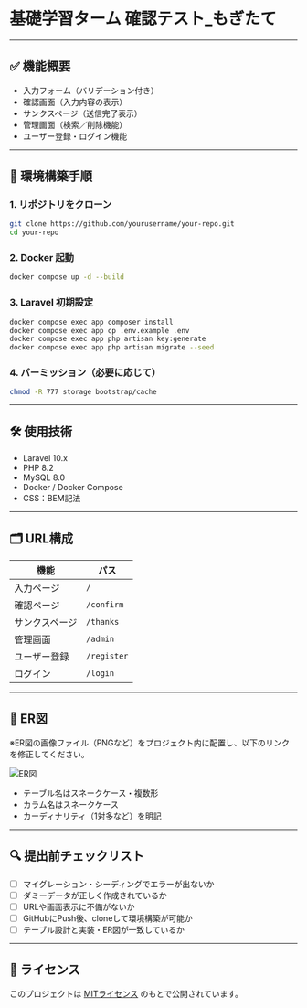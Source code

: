 # 基礎学習ターム 確認テスト_もぎたて

---

## ✅ 機能概要

- 入力フォーム（バリデーション付き）
- 確認画面（入力内容の表示）
- サンクスページ（送信完了表示）
- 管理画面（検索／削除機能）
- ユーザー登録・ログイン機能

---

## 🚀 環境構築手順

### 1. リポジトリをクローン

```bash
git clone https://github.com/yourusername/your-repo.git
cd your-repo
```

### 2. Docker 起動

```bash
docker compose up -d --build
```

### 3. Laravel 初期設定

```bash
docker compose exec app composer install
docker compose exec app cp .env.example .env
docker compose exec app php artisan key:generate
docker compose exec app php artisan migrate --seed
```

### 4. パーミッション（必要に応じて）

```bash
chmod -R 777 storage bootstrap/cache
```

---

## 🛠 使用技術

- Laravel 10.x
- PHP 8.2
- MySQL 8.0
- Docker / Docker Compose
- CSS：BEM記法

---

## 🗂 URL構成

| 機能           | パス          |
|----------------|---------------|
| 入力ページ     | `/`           |
| 確認ページ     | `/confirm`    |
| サンクスページ | `/thanks`     |
| 管理画面       | `/admin`      |
| ユーザー登録   | `/register`   |
| ログイン       | `/login`      |

---

## 🧩 ER図

※ER図の画像ファイル（PNGなど）をプロジェクト内に配置し、以下のリンクを修正してください。

![ER図](./er-diagram.png)

- テーブル名はスネークケース・複数形
- カラム名はスネークケース
- カーディナリティ（1対多など）を明記

---

## 🔍 提出前チェックリスト

- [ ] マイグレーション・シーディングでエラーが出ないか
- [ ] ダミーデータが正しく作成されているか
- [ ] URLや画面表示に不備がないか
- [ ] GitHubにPush後、cloneして環境構築が可能か
- [ ] テーブル設計と実装・ER図が一致しているか

---

## 📄 ライセンス

このプロジェクトは [MITライセンス](https://opensource.org/licenses/MIT) のもとで公開されています。
